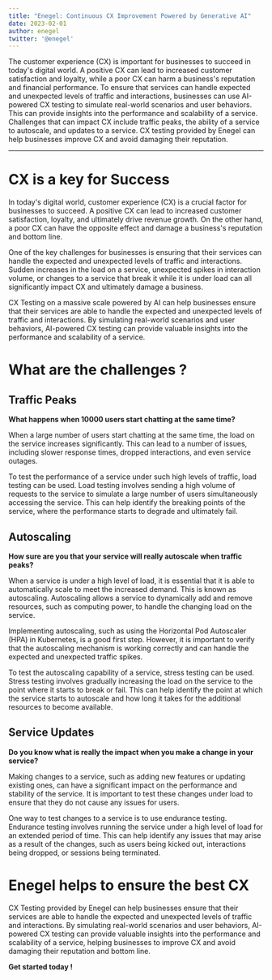 ```yaml
---
title: "Enegel: Continuous CX Improvement Powered by Generative AI"
date: 2023-02-01
author: enegel
twitter: '@enegel'
---
```


The customer experience (CX) is important for businesses to succeed in today's digital world. A positive CX can lead to increased customer satisfaction and loyalty, while a poor CX can harm a business's reputation and financial performance. To ensure that services can handle expected and unexpected levels of traffic and interactions, businesses can use AI-powered CX testing to simulate real-world scenarios and user behaviors. This can provide insights into the performance and scalability of a service. Challenges that can impact CX include traffic peaks, the ability of a service to autoscale, and updates to a service. CX testing provided by Enegel can help businesses improve CX and avoid damaging their reputation.

---

# CX is a key for Success

In today's digital world, customer experience (CX) is a crucial factor for businesses to succeed. A positive CX can lead to increased customer satisfaction, loyalty, and ultimately drive revenue growth. On the other hand, a poor CX can have the opposite effect and damage a business's reputation and bottom line.

One of the key challenges for businesses is ensuring that their services can handle the expected and unexpected levels of traffic and interactions. Sudden increases in the load on a service, unexpected spikes in interaction volume, or changes to a service that break it while it is under load can all significantly impact CX and ultimately damage a business.

CX Testing on a massive scale powered by AI can help businesses ensure that their services are able to handle the expected and unexpected levels of traffic and interactions. By simulating real-world scenarios and user behaviors, AI-powered CX testing can provide valuable insights into the performance and scalability of a service.

# What are the challenges ?

## Traffic Peaks

**What happens when 10000 users start chatting at the same time?**    

When a large number of users start chatting at the same time, the load on the service increases significantly. This can lead to a number of issues, including slower response times, dropped interactions, and even service outages.

To test the performance of a service under such high levels of traffic, load testing can be used. Load testing involves sending a high volume of requests to the service to simulate a large number of users simultaneously accessing the service. This can help identify the breaking points of the service, where the performance starts to degrade and ultimately fail.

## Autoscaling

**How sure are you that your service will really autoscale when traffic peaks?**

When a service is under a high level of load, it is essential that it is able to automatically scale to meet the increased demand. This is known as autoscaling. Autoscaling allows a service to dynamically add and remove resources, such as computing power, to handle the changing load on the service.

Implementing autoscaling, such as using the Horizontal Pod Autoscaler (HPA) in Kubernetes, is a good first step. However, it is important to verify that the autoscaling mechanism is working correctly and can handle the expected and unexpected traffic spikes.

To test the autoscaling capability of a service, stress testing can be used. Stress testing involves gradually increasing the load on the service to the point where it starts to break or fail. This can help identify the point at which the service starts to autoscale and how long it takes for the additional resources to become available.

## Service Updates

**Do you know what is really the impact when you make a change in your service?**

Making changes to a service, such as adding new features or updating existing ones, can have a significant impact on the performance and stability of the service. It is important to test these changes under load to ensure that they do not cause any issues for users.

One way to test changes to a service is to use endurance testing. Endurance testing involves running the service under a high level of load for an extended period of time. This can help identify any issues that may arise as a result of the changes, such as users being kicked out, interactions being dropped, or sessions being terminated.

# Enegel helps to ensure the best CX 

CX Testing provided by Enegel can help businesses ensure that their services are able to handle the expected and unexpected levels of traffic and interactions. By simulating real-world scenarios and user behaviors, AI-powered CX testing can provide valuable insights into the performance and scalability of a service, helping businesses to improve CX and avoid damaging their reputation and bottom line.


**Get started today !**
